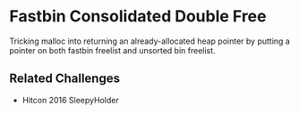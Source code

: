 # Fastbin Consolidated Double Free
Tricking malloc into returning an already-allocated heap pointer by putting a pointer on both
fastbin freelist and unsorted bin freelist.

## Related Challenges
 - Hitcon 2016 SleepyHolder
